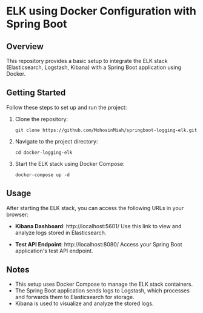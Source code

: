 # ELK using Docker Configuration with Spring Boot

## Overview

This repository provides a basic setup to integrate the ELK stack (Elasticsearch, Logstash, Kibana) with a Spring Boot application using Docker.

## Getting Started

Follow these steps to set up and run the project:

1. Clone the repository:
   ```
   git clone https://github.com/MohosinMiah/springboot-logging-elk.git
   ```

2. Navigate to the project directory:
   ```
   cd docker-logging-elk
   ```

3. Start the ELK stack using Docker Compose:
   ```
   docker-compose up -d
   ```

## Usage

After starting the ELK stack, you can access the following URLs in your browser:

- **Kibana Dashboard**: http://localhost:5601/
  Use this link to view and analyze logs stored in Elasticsearch.

- **Test API Endpoint**: http://localhost:8080/
  Access your Spring Boot application's test API endpoint.

## Notes

- This setup uses Docker Compose to manage the ELK stack containers.
- The Spring Boot application sends logs to Logstash, which processes and forwards them to Elasticsearch for storage.
- Kibana is used to visualize and analyze the stored logs.